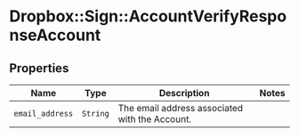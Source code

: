 # Dropbox::Sign::AccountVerifyResponseAccount



## Properties

| Name | Type | Description | Notes |
| ---- | ---- | ----------- | ----- |
| `email_address` | ```String``` |  The email address associated with the Account.  |  |

